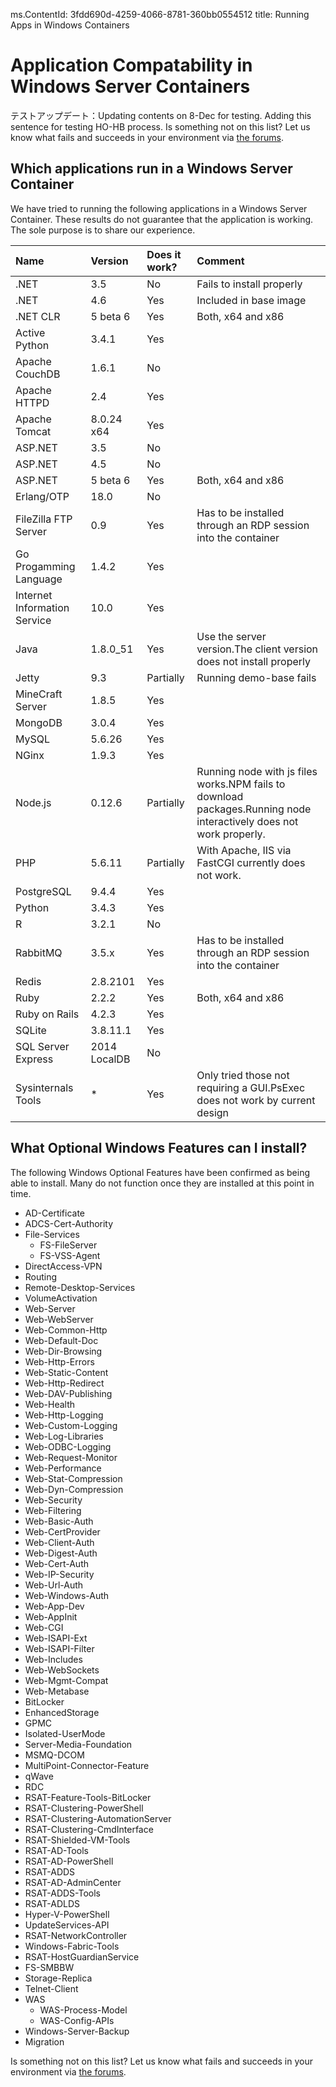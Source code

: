 ms.ContentId: 3fdd690d-4259-4066-8781-360bb0554512
title: Running Apps in Windows Containers

# Application Compatability in Windows Server Containers

テストアップデート：Updating contents on 8-Dec for testing. Adding this sentence for testing HO-HB process. Is something not on this list? Let us know what fails and succeeds in your environment via [the forums](https://social.msdn.microsoft.com/Forums/en-US/home?forum=windowscontainers).

## Which applications run in a Windows Server Container

We have tried to running the following applications in a Windows Server Container. These results do not guarantee that the application is working. The sole purpose is to share our experience.

| **Name**| **Version**| **Does it work?**| **Comment**|
|:-----|:-----|:-----|:-----|
| .NET| 3.5| No| Fails to install properly|
| .NET| 4.6| Yes| Included in base image|
| .NET CLR| 5 beta 6| Yes| Both, x64 and x86|
| Active Python| 3.4.1| Yes| |
| Apache CouchDB| 1.6.1| No| |
| Apache HTTPD| 2.4| Yes| |
| Apache Tomcat| 8.0.24 x64| Yes| |
| ASP.NET| 3.5| No| |
| ASP.NET| 4.5| No| |
| ASP.NET| 5 beta 6| Yes| Both, x64 and x86|
| Erlang/OTP| 18.0| No| |
| FileZilla FTP Server| 0.9| Yes| Has to be installed through an RDP session  into the container|
| Go Progamming Language| 1.4.2| Yes| |
| Internet Information Service| 10.0| Yes| |
| Java| 1.8.0_51| Yes| Use the server version.The client version does not install properly|
| Jetty| 9.3| Partially| Running demo-base fails|
| MineCraft Server| 1.8.5| Yes| |
| MongoDB| 3.0.4| Yes| |
| MySQL| 5.6.26| Yes| |
| NGinx| 1.9.3| Yes| |
| Node.js| 0.12.6| Partially| Running node with js files works.NPM fails to download packages.Running node interactively does not work properly.|
| PHP| 5.6.11| Partially| With Apache, IIS via FastCGI currently does not work.|
| PostgreSQL| 9.4.4| Yes| |
| Python| 3.4.3| Yes| |
| R| 3.2.1| No| |
| RabbitMQ| 3.5.x| Yes| Has to be installed through an RDP session  into the container|
| Redis| 2.8.2101| Yes| |
| Ruby| 2.2.2| Yes| Both, x64 and x86|
| Ruby on Rails| 4.2.3| Yes| |
| SQLite| 3.8.11.1| Yes| |
| SQL Server Express| 2014 LocalDB| No| |
| Sysinternals Tools| *| Yes| Only tried those not requiring a GUI.PsExec does not work by current design|

## What Optional Windows Features can I install?

The following Windows Optional Features have been confirmed as being able to install. Many do not function once they are installed at this point in time.

* AD-Certificate
* ADCS-Cert-Authority
* File-Services
    * FS-FileServer
    * FS-VSS-Agent
* DirectAccess-VPN
* Routing
* Remote-Desktop-Services
* VolumeActivation
* Web-Server
* Web-WebServer
* Web-Common-Http
* Web-Default-Doc
* Web-Dir-Browsing
* Web-Http-Errors
* Web-Static-Content
* Web-Http-Redirect
* Web-DAV-Publishing
* Web-Health
* Web-Http-Logging
* Web-Custom-Logging
* Web-Log-Libraries
* Web-ODBC-Logging
* Web-Request-Monitor
* Web-Performance
* Web-Stat-Compression
* Web-Dyn-Compression
* Web-Security
* Web-Filtering
* Web-Basic-Auth
* Web-CertProvider
* Web-Client-Auth
* Web-Digest-Auth
* Web-Cert-Auth
* Web-IP-Security
* Web-Url-Auth
* Web-Windows-Auth
* Web-App-Dev
* Web-AppInit
* Web-CGI
* Web-ISAPI-Ext
* Web-ISAPI-Filter
* Web-Includes
* Web-WebSockets
* Web-Mgmt-Compat
* Web-Metabase
* BitLocker
* EnhancedStorage
* GPMC
* Isolated-UserMode
* Server-Media-Foundation
* MSMQ-DCOM
* MultiPoint-Connector-Feature
* qWave
* RDC
* RSAT-Feature-Tools-BitLocker
* RSAT-Clustering-PowerShell
* RSAT-Clustering-AutomationServer
* RSAT-Clustering-CmdInterface
* RSAT-Shielded-VM-Tools
* RSAT-AD-Tools
* RSAT-AD-PowerShell
* RSAT-ADDS
* RSAT-AD-AdminCenter
* RSAT-ADDS-Tools
* RSAT-ADLDS
* Hyper-V-PowerShell
* UpdateServices-API
* RSAT-NetworkController
* Windows-Fabric-Tools
* RSAT-HostGuardianService
* FS-SMBBW
* Storage-Replica
* Telnet-Client
* WAS
    * WAS-Process-Model
    * WAS-Config-APIs
* Windows-Server-Backup
* Migration

Is something not on this list? Let us know what fails and succeeds in your environment via [the forums](https://social.msdn.microsoft.com/Forums/en-US/home?forum=windowscontainers).




